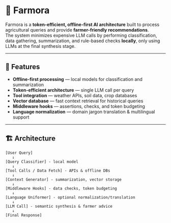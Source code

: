 # 🌾 Farmora

Farmora is a **token-efficient, offline-first AI architecture** built to process agricultural queries and provide **farmer-friendly recommendations**.  
The system minimizes expensive LLM calls by performing classification, data gathering, summarization, and rule-based checks **locally**, only using LLMs at the final synthesis stage.

---

## 🚀 Features
- **Offline-first processing** — local models for classification and summarization
- **Token-efficient architecture** — single LLM call per query
- **Tool integration** — weather APIs, soil data, crop databases
- **Vector database** — fast context retrieval for historical queries
- **Middleware hooks** — assertions, checks, and token budgeting
- **Language normalization** — domain jargon translation & multilingual support

---

## 🏗 Architecture
```text
[User Query]
   ↓
[Query Classifier] - local model
   ↓
[Tool Calls / Data Fetch] - APIs & offline DBs
   ↓
[Context Generator] - summarization, vector storage
   ↓
[Middleware Hooks] - data checks, token budgeting
   ↓
[Language Uniformer] - optional normalization/translation
   ↓
[LLM Call] - semantic synthesis & farmer advice
   ↓
[Final Response]
